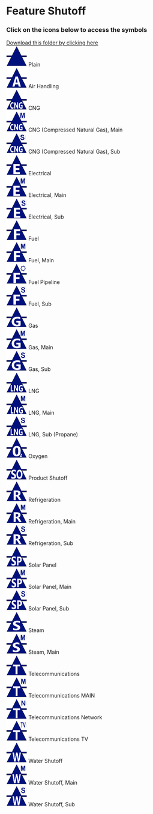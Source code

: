 # Feature Shutoff<br>
### Click on the icons below to access the symbols<br>
<a href='https://minhaskamal.github.io/DownGit/#/home?url=https://github.com/NAPSG/DHS-Symbol-Server/tree/main/dhs-symbol/assets/icons/Preplan/Feature%20Shutoff'>Download this folder by clicking here</a><br><a href='https://github.com/NAPSG/DHS-Symbol-Server/raw/main/dhs-symbol/assets/icons/Preplan/Feature%20Shutoff/icon-CDAA.svg'><img src='icon-CDAA.svg' width='55'></a> Plain<br><a href='https://github.com/NAPSG/DHS-Symbol-Server/raw/main/dhs-symbol/assets/icons/Preplan/Feature%20Shutoff/icon-CDAB.svg'><img src='icon-CDAB.svg' width='55'></a> Air Handling<br><a href='https://github.com/NAPSG/DHS-Symbol-Server/raw/main/dhs-symbol/assets/icons/Preplan/Feature%20Shutoff/icon-CDAC.svg'><img src='icon-CDAC.svg' width='55'></a> CNG<br><a href='https://github.com/NAPSG/DHS-Symbol-Server/raw/main/dhs-symbol/assets/icons/Preplan/Feature%20Shutoff/icon-CDAD.svg'><img src='icon-CDAD.svg' width='55'></a> CNG (Compressed Natural Gas), Main<br><a href='https://github.com/NAPSG/DHS-Symbol-Server/raw/main/dhs-symbol/assets/icons/Preplan/Feature%20Shutoff/icon-CDAE.svg'><img src='icon-CDAE.svg' width='55'></a> CNG (Compressed Natural Gas), Sub<br><a href='https://github.com/NAPSG/DHS-Symbol-Server/raw/main/dhs-symbol/assets/icons/Preplan/Feature%20Shutoff/icon-CDAF.svg'><img src='icon-CDAF.svg' width='55'></a> Electrical<br><a href='https://github.com/NAPSG/DHS-Symbol-Server/raw/main/dhs-symbol/assets/icons/Preplan/Feature%20Shutoff/icon-CDAG.svg'><img src='icon-CDAG.svg' width='55'></a> Electrical, Main<br><a href='https://github.com/NAPSG/DHS-Symbol-Server/raw/main/dhs-symbol/assets/icons/Preplan/Feature%20Shutoff/icon-CDAH.svg'><img src='icon-CDAH.svg' width='55'></a> Electrical, Sub<br><a href='https://github.com/NAPSG/DHS-Symbol-Server/raw/main/dhs-symbol/assets/icons/Preplan/Feature%20Shutoff/icon-CDAI.svg'><img src='icon-CDAI.svg' width='55'></a> Fuel<br><a href='https://github.com/NAPSG/DHS-Symbol-Server/raw/main/dhs-symbol/assets/icons/Preplan/Feature%20Shutoff/icon-CDAJ.svg'><img src='icon-CDAJ.svg' width='55'></a> Fuel, Main<br><a href='https://github.com/NAPSG/DHS-Symbol-Server/raw/main/dhs-symbol/assets/icons/Preplan/Feature%20Shutoff/icon-CDAK.svg'><img src='icon-CDAK.svg' width='55'></a> Fuel Pipeline<br><a href='https://github.com/NAPSG/DHS-Symbol-Server/raw/main/dhs-symbol/assets/icons/Preplan/Feature%20Shutoff/icon-CDAL.svg'><img src='icon-CDAL.svg' width='55'></a> Fuel, Sub<br><a href='https://github.com/NAPSG/DHS-Symbol-Server/raw/main/dhs-symbol/assets/icons/Preplan/Feature%20Shutoff/icon-CDAM.svg'><img src='icon-CDAM.svg' width='55'></a> Gas<br><a href='https://github.com/NAPSG/DHS-Symbol-Server/raw/main/dhs-symbol/assets/icons/Preplan/Feature%20Shutoff/icon-CDAN.svg'><img src='icon-CDAN.svg' width='55'></a> Gas, Main<br><a href='https://github.com/NAPSG/DHS-Symbol-Server/raw/main/dhs-symbol/assets/icons/Preplan/Feature%20Shutoff/icon-CDAO.svg'><img src='icon-CDAO.svg' width='55'></a> Gas, Sub<br><a href='https://github.com/NAPSG/DHS-Symbol-Server/raw/main/dhs-symbol/assets/icons/Preplan/Feature%20Shutoff/icon-CDAP.svg'><img src='icon-CDAP.svg' width='55'></a> LNG<br><a href='https://github.com/NAPSG/DHS-Symbol-Server/raw/main/dhs-symbol/assets/icons/Preplan/Feature%20Shutoff/icon-CDAQ.svg'><img src='icon-CDAQ.svg' width='55'></a> LNG, Main<br><a href='https://github.com/NAPSG/DHS-Symbol-Server/raw/main/dhs-symbol/assets/icons/Preplan/Feature%20Shutoff/icon-CDAR.svg'><img src='icon-CDAR.svg' width='55'></a> LNG, Sub (Propane)<br><a href='https://github.com/NAPSG/DHS-Symbol-Server/raw/main/dhs-symbol/assets/icons/Preplan/Feature%20Shutoff/icon-CDAS.svg'><img src='icon-CDAS.svg' width='55'></a> Oxygen<br><a href='https://github.com/NAPSG/DHS-Symbol-Server/raw/main/dhs-symbol/assets/icons/Preplan/Feature%20Shutoff/icon-CDAT.svg'><img src='icon-CDAT.svg' width='55'></a> Product Shutoff<br><a href='https://github.com/NAPSG/DHS-Symbol-Server/raw/main/dhs-symbol/assets/icons/Preplan/Feature%20Shutoff/icon-CDAU.svg'><img src='icon-CDAU.svg' width='55'></a> Refrigeration<br><a href='https://github.com/NAPSG/DHS-Symbol-Server/raw/main/dhs-symbol/assets/icons/Preplan/Feature%20Shutoff/icon-CDAV.svg'><img src='icon-CDAV.svg' width='55'></a> Refrigeration, Main<br><a href='https://github.com/NAPSG/DHS-Symbol-Server/raw/main/dhs-symbol/assets/icons/Preplan/Feature%20Shutoff/icon-CDAW.svg'><img src='icon-CDAW.svg' width='55'></a> Refrigeration, Sub<br><a href='https://github.com/NAPSG/DHS-Symbol-Server/raw/main/dhs-symbol/assets/icons/Preplan/Feature%20Shutoff/icon-CDAX.svg'><img src='icon-CDAX.svg' width='55'></a> Solar Panel<br><a href='https://github.com/NAPSG/DHS-Symbol-Server/raw/main/dhs-symbol/assets/icons/Preplan/Feature%20Shutoff/icon-CDAY.svg'><img src='icon-CDAY.svg' width='55'></a> Solar Panel, Main<br><a href='https://github.com/NAPSG/DHS-Symbol-Server/raw/main/dhs-symbol/assets/icons/Preplan/Feature%20Shutoff/icon-CDAZ.svg'><img src='icon-CDAZ.svg' width='55'></a> Solar Panel, Sub<br><a href='https://github.com/NAPSG/DHS-Symbol-Server/raw/main/dhs-symbol/assets/icons/Preplan/Feature%20Shutoff/icon-CDBA.svg'><img src='icon-CDBA.svg' width='55'></a> Steam<br><a href='https://github.com/NAPSG/DHS-Symbol-Server/raw/main/dhs-symbol/assets/icons/Preplan/Feature%20Shutoff/icon-CDBB.svg'><img src='icon-CDBB.svg' width='55'></a> Steam, Main<br><a href='https://github.com/NAPSG/DHS-Symbol-Server/raw/main/dhs-symbol/assets/icons/Preplan/Feature%20Shutoff/icon-CDBC.svg'><img src='icon-CDBC.svg' width='55'></a> Telecommunications<br><a href='https://github.com/NAPSG/DHS-Symbol-Server/raw/main/dhs-symbol/assets/icons/Preplan/Feature%20Shutoff/icon-CDBD.svg'><img src='icon-CDBD.svg' width='55'></a> Telecommunications MAIN<br><a href='https://github.com/NAPSG/DHS-Symbol-Server/raw/main/dhs-symbol/assets/icons/Preplan/Feature%20Shutoff/icon-CDBE.svg'><img src='icon-CDBE.svg' width='55'></a> Telecommunications Network<br><a href='https://github.com/NAPSG/DHS-Symbol-Server/raw/main/dhs-symbol/assets/icons/Preplan/Feature%20Shutoff/icon-CDBF.svg'><img src='icon-CDBF.svg' width='55'></a> Telecommunications TV<br><a href='https://github.com/NAPSG/DHS-Symbol-Server/raw/main/dhs-symbol/assets/icons/Preplan/Feature%20Shutoff/icon-CDBG.svg'><img src='icon-CDBG.svg' width='55'></a> Water Shutoff<br><a href='https://github.com/NAPSG/DHS-Symbol-Server/raw/main/dhs-symbol/assets/icons/Preplan/Feature%20Shutoff/icon-CDBH.svg'><img src='icon-CDBH.svg' width='55'></a> Water Shutoff, Main<br><a href='https://github.com/NAPSG/DHS-Symbol-Server/raw/main/dhs-symbol/assets/icons/Preplan/Feature%20Shutoff/icon-CDBI.svg'><img src='icon-CDBI.svg' width='55'></a> Water Shutoff, Sub<br>
